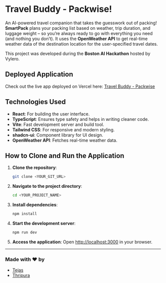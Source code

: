# Travel Buddy - Packwise!

An AI-powered travel companion that takes the guesswork out of packing! **SmartPack** plans your packing list based on weather, trip duration, and luggage weight – so you’re always ready to go with everything you need (and nothing you don’t). It uses the **OpenWeather API** to get real-time weather data of the destination location for the user-specified travel dates. 

This project was developed during the **Boston AI Hackathon** hosted by Vylero.

## Deployed Application

Check out the live app deployed on Vercel here: [Travel Buddy - Packwise](https://travel-buddy-packwise-final.vercel.app)

## Technologies Used

- **React**: For building the user interface.
- **TypeScript**: Ensures type safety and helps in writing cleaner code.
- **Vite**: Fast development server and build tool.
- **Tailwind CSS**: For responsive and modern styling.
- **shadcn-ui**: Component library for UI design.
- **OpenWeather API**: Fetches real-time weather data.

## How to Clone and Run the Application

1. **Clone the repository**:
   ```bash
   git clone <YOUR_GIT_URL>
   ```
   
2. **Navigate to the project directory**:
   ```bash
   cd <YOUR_PROJECT_NAME>
   ```

3. **Install dependencies**:
   ```bash
   npm install
   ```

4. **Start the development server**:
   ```bash
   npm run dev
   ```

5. **Access the application**:
   Open [http://localhost:3000](http://localhost:3000) in your browser.


---

### Made with ❤️ by 
- [Tejas](https://github.com/Tejas-3098)  
- [Thripura](https://github.com/Thripura24)
